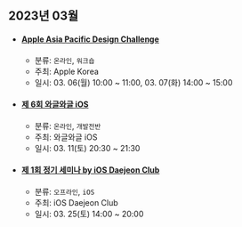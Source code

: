 ## 2023년 03월

- #### **[Apple Asia Pacific Design Challenge](https://developer.apple.com/kr/events/schedule/)**

  - 분류: `온라인`, `워크숍`
  - 주최: Apple Korea
  - 일시: 03. 06(월) 10:00 ~ 11:00, 03. 07(화) 14:00 ~ 15:00

- #### **[제 6회 와글와글 iOS](https://leeo75.notion.site/6-iOS-2023-3-xx-1298c5fbbf0d4b2ca2af26892f406a75)**

  - 분류: `온라인`, `개발전반`
  - 주최: 와글와글 iOS
  - 일시: 03. 11(토) 20:30 ~ 21:30

- #### **[제 1회 정기 세미나 by iOS Daejeon Club](https://festa.io/events/3063)**
  - 분류: `오프라인`, `iOS`
  - 주최: iOS Daejeon Club
  - 일시: 03. 25(토) 14:00 ~ 20:00
